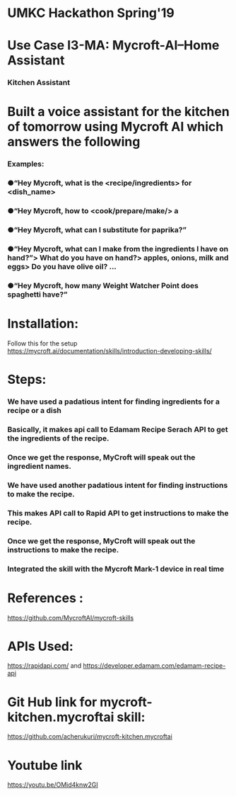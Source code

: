 
# UMKC Hackathon Spring'19
# Use Case I3-MA: Mycroft-AI–Home Assistant
### Kitchen Assistant
# Built a voice assistant for the kitchen of tomorrow using Mycroft AI which answers the following
### Examples:
### ●“Hey Mycroft, what is the <recipe/ingredients> for <dish_name>
### ●“Hey Mycroft, how to <cook/prepare/make/> a <recipe>
### ●“Hey Mycroft, what can I substitute for paprika?”
### ●“Hey  Mycroft,  what  can  I  make  from  the  ingredients  I  have  on  hand?”> What do you have on hand?> apples, onions, milk and eggs> Do you have olive oil? ...
### ●“Hey Mycroft, how many Weight Watcher Point does spaghetti have?”


# Installation: 
Follow this for the setup https://mycroft.ai/documentation/skills/introduction-developing-skills/

# Steps:
### We have used a padatious intent for finding ingredients for a recipe or a dish
### Basically, it makes api call to Edamam Recipe Serach API to get the ingredients of the recipe.
### Once we get the response, MyCroft will speak out the ingredient names.
###
### We have used another padatious intent for finding instructions to make the recipe.
### This makes API call to Rapid API to get instructions to make the recipe.
### Once we get the response, MyCroft will speak out the instructions to make the recipe.
### Integrated the skill with the Mycroft Mark-1 device in real time

# References : 
https://github.com/MycroftAI/mycroft-skills

# APIs Used:
https://rapidapi.com/ and
https://developer.edamam.com/edamam-recipe-api

# Git Hub link for mycroft-kitchen.mycroftai skill:
https://github.com/acherukuri/mycroft-kitchen.mycroftai

# Youtube link
https://youtu.be/OMid4knw2GI
